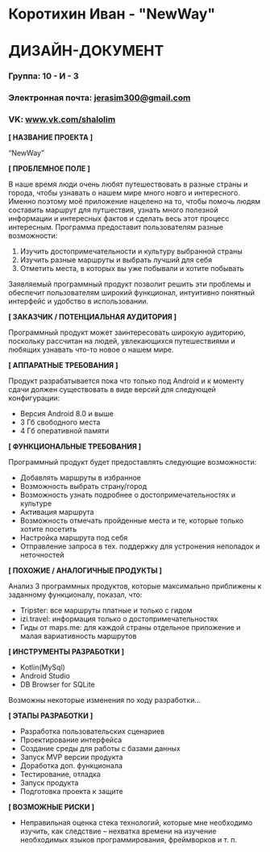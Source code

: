 # Коротихин Иван - "NewWay"
# ДИЗАЙН-ДОКУМЕНТ

### Группа: 10 - И - 3
### Электронная почта: jerasim300@gmail.com
### VK: www.vk.com/shalolim


**[ НАЗВАНИЕ ПРОЕКТА ]**

“NewWay”

**[ ПРОБЛЕМНОЕ ПОЛЕ ]**

В наше время люди очень любят путешествовать в разные страны и города, чтобы узнавать о нашем мире много новго и интересного. Именно поэтому моё приложение нацелено на то, чтобы помочь людям составить маршрут для путшествия, узнать много полезной информации и интересных фактов и сделать весь этот процесс интересным. Программа предоставит пользователям разные возможности:
1) Изучить достопримечательности и культуру выбранной страны
2) Изучить разные маршруты и выбрать лучший для себя
3) Отметить места, в которых вы уже побывали и хотите побывать

Заявляемый программный продукт позволит решить эти проблемы и обеспечит пользователям широкий функционал, интуитивно понятный интерфейс и удобство в использовании. 

**[ ЗАКАЗЧИК / ПОТЕНЦИАЛЬНАЯ АУДИТОРИЯ ]**

Программный продукт может заинтересовать широкую аудиторию, поскольку рассчитан на людей, увлекающихся путешествиями и любящих узнавать что-то новое о нашем мире.

**[ АППАРАТНЫЕ ТРЕБОВАНИЯ ]** 

Продукт разрабатывается пока что только под Android и к моменту сдачи должен существовать в виде версий для следующей конфигурации:

* Версия Android 8.0 и выше
* 3 Гб свободного места
* 4 Гб оперативной памяти

**[ ФУНКЦИОНАЛЬНЫЕ ТРЕБОВАНИЯ ]**

Программный продукт будет предоставлять следующие возможности:
* Добавлять маршруты в избранное
* Возможность выбрать страну/город
* Возможность узнать подробнее о достопримечательностях и культуре
* Активация маршрута
* Возможность отмечать пройденные места и те, которые только хотите посетить
* Настройка маршрута под себя
* Отправление запроса в тех. поддержку для устронения неполадок и неточностей

**[ ПОХОЖИЕ / АНАЛОГИЧНЫЕ ПРОДУКТЫ ]**

Анализ 3 программных продуктов, которые максимально приближены к заданному функционалу, показал, что:

* Tripster: все маршруты платные и только с гидом
*	izi.travel: информация только о достопримечательностях
* Гиды от maps.me: для каждой страны отдельное приложение и малая вариативность маршрутов

**[ ИНСТРУМЕНТЫ РАЗРАБОТКИ ]**

*	Kotlin(MySql)
*	Android Studio
*	DB Browser for SQLite

Возможны некоторые изменения по ходу разработки...

**[ ЭТАПЫ РАЗРАБОТКИ ]**

*	Разработка пользовательских сценариев
*	Проектирование интерфейса
*	Создание среды для работы с базами данных
*	Запуск MVP версии продукта
*	Доработка доп. функционала
*	Тестирование, отладка
*	Запуск продукта
*	Подготовка проекта к защите

**[ ВОЗМОЖНЫЕ РИСКИ ]**

*	Неправильная оценка стека технологий, которые мне необходимо изучить, как следствие – нехватка времени на изучение необходимых языков программирования, фреймворков и т. п.

